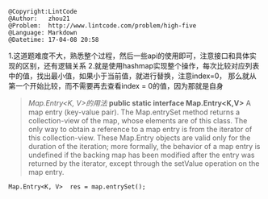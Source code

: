 ```
@Copyright:LintCode
@Author:   zhou21
@Problem:  http://www.lintcode.com/problem/high-five
@Language: Markdown
@Datetime: 17-04-08 20:58
```

1.这道题难度不大，熟悉整个过程，然后一些api的使用即可，注意接口和具体实现的区别，还有逻辑关系
2.就是使用hashmap实现整个操作，每次比较对应列表中的值，找出最小值，如果小于当前值，就进行替换，注意index=0， 那么就从第一个开始比较，而不需要再去查看index = 0的值，因为那就是自身
> _Map.Entry<K, V>的用法_
> **public static interface Map.Entry<K,V>**
A map entry (key-value pair). The Map.entrySet method returns a collection-view of the map, whose elements are of this class. The only way to obtain a reference to a map entry is from the iterator of this collection-view. These Map.Entry objects are valid only for the duration of the iteration; more formally, the behavior of a map entry is undefined if the backing map has been modified after the entry was returned by the iterator, except through the setValue operation on the map entry.
```
Map.Entry<K, V>  res = map.entrySet();
```